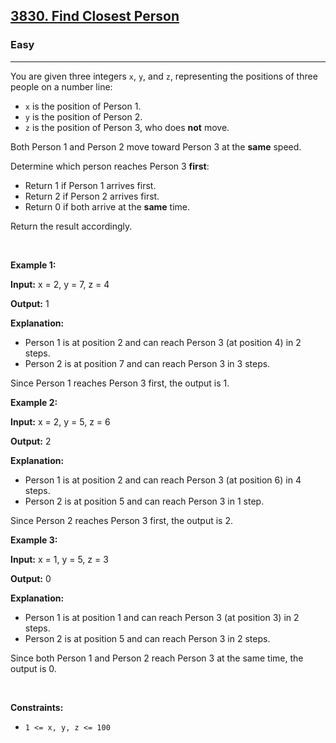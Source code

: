 <h2><a href="https://leetcode.com/problems/find-closest-person/description/?envType=daily-question&envId=2025-09-04&difficulty=EASY&page=1">3830. Find Closest Person</a></h2><h3>Easy</h3><hr><p data-end="116" data-start="0">You are given three integers <code data-end="33" data-start="30">x</code>, <code data-end="38" data-start="35">y</code>, and <code data-end="47" data-start="44">z</code>, representing the positions of three people on a number line:</p>

<ul data-end="252" data-start="118">
	<li data-end="154" data-start="118"><code data-end="123" data-start="120">x</code> is the position of Person 1.</li>
	<li data-end="191" data-start="155"><code data-end="160" data-start="157">y</code> is the position of Person 2.</li>
	<li data-end="252" data-start="192"><code data-end="197" data-start="194">z</code> is the position of Person 3, who does <strong>not</strong> move.</li>
</ul>

<p data-end="322" data-start="254">Both Person 1 and Person 2 move toward Person 3 at the <strong>same</strong> speed.</p>

<p data-end="372" data-start="324">Determine which person reaches Person 3 <strong>first</strong>:</p>

<ul data-end="505" data-start="374">
	<li data-end="415" data-start="374">Return 1 if Person 1 arrives first.</li>
	<li data-end="457" data-start="416">Return 2 if Person 2 arrives first.</li>
	<li data-end="505" data-start="458">Return 0 if both arrive at the <strong>same</strong> time.</li>
</ul>

<p data-end="537" data-is-last-node="" data-is-only-node="" data-start="507">Return the result accordingly.</p>

<p>&nbsp;</p>
<p><strong class="example">Example 1:</strong></p>

<div class="example-block">
<p><strong>Input:</strong> <span class="example-io">x = 2, y = 7, z = 4</span></p>

<p><strong>Output:</strong> <span class="example-io">1</span></p>

<p><strong>Explanation:</strong></p>

<ul data-end="258" data-start="113">
	<li data-end="193" data-start="113">Person 1 is at position 2 and can reach Person 3 (at position 4) in 2 steps.</li>
	<li data-end="258" data-start="194">Person 2 is at position 7 and can reach Person 3 in 3 steps.</li>
</ul>

<p data-end="317" data-is-last-node="" data-is-only-node="" data-start="260">Since Person 1 reaches Person 3 first, the output is 1.</p>
</div>

<p><strong class="example">Example 2:</strong></p>

<div class="example-block">
<p><strong>Input:</strong> <span class="example-io">x = 2, y = 5, z = 6</span></p>

<p><strong>Output:</strong> <span class="example-io">2</span></p>

<p><strong>Explanation:</strong></p>

<ul data-end="245" data-start="92">
	<li data-end="174" data-start="92">Person 1 is at position 2 and can reach Person 3 (at position 6) in 4 steps.</li>
	<li data-end="245" data-start="175">Person 2 is at position 5 and can reach Person 3 in 1 step.</li>
</ul>

<p data-end="304" data-is-last-node="" data-is-only-node="" data-start="247">Since Person 2 reaches Person 3 first, the output is 2.</p>
</div>

<p><strong class="example">Example 3:</strong></p>

<div class="example-block">
<p><strong>Input:</strong> <span class="example-io">x = 1, y = 5, z = 3</span></p>

<p><strong>Output:</strong> <span class="example-io">0</span></p>

<p><strong>Explanation:</strong></p>

<ul data-end="245" data-start="92">
	<li data-end="174" data-start="92">Person 1 is at position 1 and can reach Person 3 (at position 3) in 2 steps.</li>
	<li data-end="245" data-start="175">Person 2 is at position 5 and can reach Person 3 in 2 steps.</li>
</ul>

<p data-end="304" data-is-last-node="" data-is-only-node="" data-start="247">Since both Person 1 and Person 2 reach Person 3 at the same time, the output is 0.</p>
</div>

<p>&nbsp;</p>
<p><strong>Constraints:</strong></p>

<ul>
	<li><code>1 &lt;= x, y, z &lt;= 100</code></li>
</ul>
